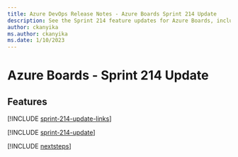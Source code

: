 ```yaml
---
title: Azure DevOps Release Notes - Azure Boards Sprint 214 Update
description: See the Sprint 214 feature updates for Azure Boards, including next steps.
author: ckanyika
ms.author: ckanyika
ms.date: 1/10/2023
---
```


# Azure Boards - Sprint 214 Update

## Features

[!INCLUDE [sprint-214-update-links](../includes/boards/sprint-214-update-links.md)]

[!INCLUDE [sprint-214-update](../includes/boards/sprint-214-update.md)]

[!INCLUDE [nextsteps](../includes/nextsteps.md)]